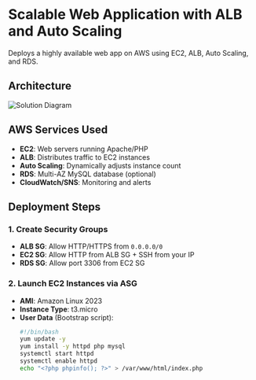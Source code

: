 # Scalable Web Application with ALB and Auto Scaling

Deploys a highly available web app on AWS using EC2, ALB, Auto Scaling, and RDS.

## Architecture
![Solution Diagram](./architecture-diagram.png)

## AWS Services Used
- **EC2**: Web servers running Apache/PHP
- **ALB**: Distributes traffic to EC2 instances
- **Auto Scaling**: Dynamically adjusts instance count
- **RDS**: Multi-AZ MySQL database (optional)
- **CloudWatch/SNS**: Monitoring and alerts

## Deployment Steps

### 1. Create Security Groups
- **ALB SG**: Allow HTTP/HTTPS from `0.0.0.0/0`
- **EC2 SG**: Allow HTTP from ALB SG + SSH from your IP
- **RDS SG**: Allow port 3306 from EC2 SG

### 2. Launch EC2 Instances via ASG
- **AMI**: Amazon Linux 2023
- **Instance Type**: t3.micro
- **User Data** (Bootstrap script):
  ```bash
  #!/bin/bash
  yum update -y
  yum install -y httpd php mysql
  systemctl start httpd
  systemctl enable httpd
  echo "<?php phpinfo(); ?>" > /var/www/html/index.php